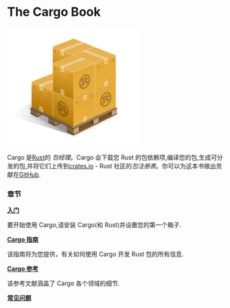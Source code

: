 # The Cargo Book

![Cargo Logo](images/Cargo-Logo-Small.png)

Cargo 是[Rust]的 _包经理_。Cargo 会下载您 Rust 的包依赖项,编译您的包,生成可分发的包,并将它们上传到[crates.io] - Rust 社区的*包注册表*。你可以为这本书做出贡献在[GitHub].

### 章节

**[入门](getting-started/index.zh.md)**

要开始使用 Cargo,请安装 Cargo(和 Rust)并设置您的第一个箱子.

**[Cargo 指南](guide/index.zh.md)**

该指南将为您提供，有关如何使用 Cargo 开发 Rust 包的所有信息.

**[Cargo 参考](reference/index.zh.md)**

该参考文献涵盖了 Cargo 各个领域的细节.

**[常见问题](faq.zh.md)**

[rust]: https://www.rust-lang.org/
[crates.io]: https://crates.io/
[github]: https://github.com/rust-lang/cargo/tree/master/src/doc/src
